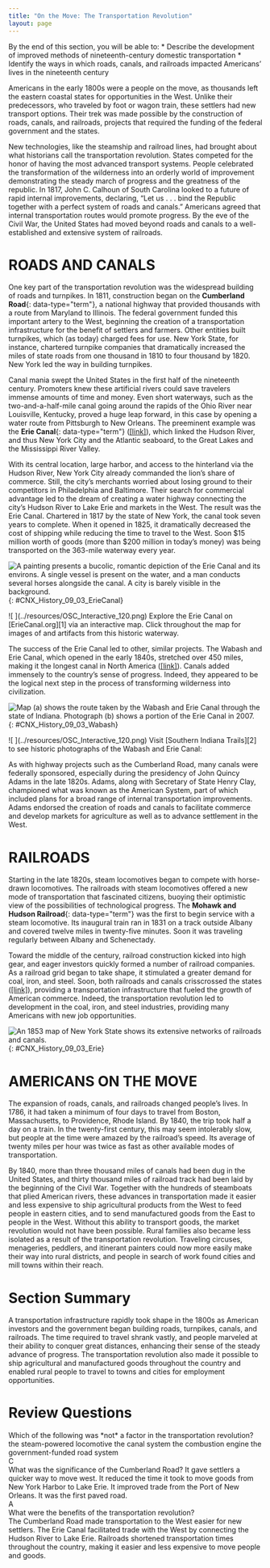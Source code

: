 ```yaml
---
title: "On the Move: The Transportation Revolution"
layout: page
---
```



<div data-type="abstract" markdown="1">
By the end of this section, you will be able to:
* Describe the development of improved methods of nineteenth-century domestic transportation
* Identify the ways in which roads, canals, and railroads impacted Americans’ lives in the nineteenth century

</div>

Americans in the early 1800s were a people on the move, as thousands left the eastern coastal states for opportunities in the West. Unlike their predecessors, who traveled by foot or wagon train, these settlers had new transport options. Their trek was made possible by the construction of roads, canals, and railroads, projects that required the funding of the federal government and the states.

New technologies, like the steamship and railroad lines, had brought about what historians call the transportation revolution. States competed for the honor of having the most advanced transport systems. People celebrated the transformation of the wilderness into an orderly world of improvement demonstrating the steady march of progress and the greatness of the republic. In 1817, John C. Calhoun of South Carolina looked to a future of rapid internal improvements, declaring, “Let us . . . bind the Republic together with a perfect system of roads and canals.” Americans agreed that internal transportation routes would promote progress. By the eve of the Civil War, the United States had moved beyond roads and canals to a well-established and extensive system of railroads.

# ROADS AND CANALS

One key part of the transportation revolution was the widespread building of roads and turnpikes. In 1811, construction began on the **Cumberland Road**{: data-type="term"}, a national highway that provided thousands with a route from Maryland to Illinois. The federal government funded this important artery to the West, beginning the creation of a transportation infrastructure for the benefit of settlers and farmers. Other entities built turnpikes, which (as today) charged fees for use. New York State, for instance, chartered turnpike companies that dramatically increased the miles of state roads from one thousand in 1810 to four thousand by 1820. New York led the way in building turnpikes.

Canal mania swept the United States in the first half of the nineteenth century. Promoters knew these artificial rivers could save travelers immense amounts of time and money. Even short waterways, such as the two-and-a-half-mile canal going around the rapids of the Ohio River near Louisville, Kentucky, proved a huge leap forward, in this case by opening a water route from Pittsburgh to New Orleans. The preeminent example was the **Erie Canal**{: data-type="term"} ([\[link\]](#CNX_History_09_03_ErieCanal)), which linked the Hudson River, and thus New York City and the Atlantic seaboard, to the Great Lakes and the Mississippi River Valley.

With its central location, large harbor, and access to the hinterland via the Hudson River, New York City already commanded the lion’s share of commerce. Still, the city’s merchants worried about losing ground to their competitors in Philadelphia and Baltimore. Their search for commercial advantage led to the dream of creating a water highway connecting the city’s Hudson River to Lake Erie and markets in the West. The result was the Erie Canal. Chartered in 1817 by the state of New York, the canal took seven years to complete. When it opened in 1825, it dramatically decreased the cost of shipping while reducing the time to travel to the West. Soon $15 million worth of goods (more than $200 million in today’s money) was being transported on the 363-mile waterway every year.

 ![A painting presents a bucolic, romantic depiction of the Erie Canal and its environs. A single vessel is present on the water, and a man conducts several horses alongside the canal. A city is barely visible in the background.](../resources/CNX_History_09_03_ErieCanal.jpg "Although the Erie Canal was primarily used for commerce and trade, in Pittsford on the Erie Canal (1837), George Harvey portrays it in a pastoral, natural setting. Why do you think the painter chose to portray the canal this way?"){: #CNX_History_09_03_ErieCanal}

<div data-type="note" class="history click-and-explore" data-label="Click and Explore" markdown="1">
<span data-type="media" data-alt=" "> ![ ](../resources/OSC_Interactive_120.png) </span>
Explore the Erie Canal on [ErieCanal.org][1] via an interactive map. Click throughout the map for images of and artifacts from this historic waterway.

</div>

The success of the Erie Canal led to other, similar projects. The Wabash and Erie Canal, which opened in the early 1840s, stretched over 450 miles, making it the longest canal in North America ([\[link\]](#CNX_History_09_03_Wabash)). Canals added immensely to the country’s sense of progress. Indeed, they appeared to be the logical next step in the process of transforming wilderness into civilization.

 ![Map (a) shows the route taken by the Wabash and Erie Canal through the state of Indiana. Photograph (b) shows a portion of the Erie Canal in 2007.](../resources/CNX_History_09_03_Wabash.jpg "This map (a) shows the route taken by the Wabash and Erie Canal through the state of Indiana. The canal began operation in 1843 and boats operated on it until the 1870s. Sections have since been restored, as shown in this 2007 photo (b) from Delphi, Indiana."){: #CNX_History_09_03_Wabash}

<div data-type="note" class="history click-and-explore" data-label="Click and Explore" markdown="1">
<span data-type="media" data-alt=" "> ![ ](../resources/OSC_Interactive_120.png) </span>
Visit [Southern Indiana Trails][2] to see historic photographs of the Wabash and Erie Canal:

</div>

As with highway projects such as the Cumberland Road, many canals were federally sponsored, especially during the presidency of John Quincy Adams in the late 1820s. Adams, along with Secretary of State Henry Clay, championed what was known as the American System, part of which included plans for a broad range of internal transportation improvements. Adams endorsed the creation of roads and canals to facilitate commerce and develop markets for agriculture as well as to advance settlement in the West.

# RAILROADS

Starting in the late 1820s, steam locomotives began to compete with horse-drawn locomotives. The railroads with steam locomotives offered a new mode of transportation that fascinated citizens, buoying their optimistic view of the possibilities of technological progress. The **Mohawk and Hudson Railroad**{: data-type="term"} was the first to begin service with a steam locomotive. Its inaugural train ran in 1831 on a track outside Albany and covered twelve miles in twenty-five minutes. Soon it was traveling regularly between Albany and Schenectady.

Toward the middle of the century, railroad construction kicked into high gear, and eager investors quickly formed a number of railroad companies. As a railroad grid began to take shape, it stimulated a greater demand for coal, iron, and steel. Soon, both railroads and canals crisscrossed the states ([\[link\]](#CNX_History_09_03_Erie)), providing a transportation infrastructure that fueled the growth of American commerce. Indeed, the transportation revolution led to development in the coal, iron, and steel industries, providing many Americans with new job opportunities.

 ![An 1853 map of New York State shows its extensive networks of railroads and canals.](../resources/CNX_History_09_03_Erie.jpg "This 1853 map of the &#x201C;Empire State&#x201D; shows the extent of New York&#x2019;s canal and railroad networks. The entire country&#x2019;s transportation infrastructure grew dramatically during the first half of the nineteenth century."){: #CNX_History_09_03_Erie}

# AMERICANS ON THE MOVE

The expansion of roads, canals, and railroads changed people’s lives. In 1786, it had taken a minimum of four days to travel from Boston, Massachusetts, to Providence, Rhode Island. By 1840, the trip took half a day on a train. In the twenty-first century, this may seem intolerably slow, but people at the time were amazed by the railroad’s speed. Its average of twenty miles per hour was twice as fast as other available modes of transportation.

By 1840, more than three thousand miles of canals had been dug in the United States, and thirty thousand miles of railroad track had been laid by the beginning of the Civil War. Together with the hundreds of steamboats that plied American rivers, these advances in transportation made it easier and less expensive to ship agricultural products from the West to feed people in eastern cities, and to send manufactured goods from the East to people in the West. Without this ability to transport goods, the market revolution would not have been possible. Rural families also became less isolated as a result of the transportation revolution. Traveling circuses, menageries, peddlers, and itinerant painters could now more easily make their way into rural districts, and people in search of work found cities and mill towns within their reach.

# Section Summary

A transportation infrastructure rapidly took shape in the 1800s as American investors and the government began building roads, turnpikes, canals, and railroads. The time required to travel shrank vastly, and people marveled at their ability to conquer great distances, enhancing their sense of the steady advance of progress. The transportation revolution also made it possible to ship agricultural and manufactured goods throughout the country and enabled rural people to travel to towns and cities for employment opportunities.

# Review Questions

<div data-type="exercise">
<div data-type="problem" markdown="1">
Which of the following was *not* a factor in the transportation revolution? <span data-type="list" data-list-type="enumerated" data-number-style="upper-alpha"> <span data-type="item">the steam-powered locomotive</span> <span data-type="item">the canal system</span> <span data-type="item">the combustion engine</span> <span data-type="item">the government-funded road system</span> </span>

</div>
<div data-type="solution" markdown="1">
C

</div>
</div>

<div data-type="exercise">
<div data-type="problem" markdown="1">
What was the significance of the Cumberland Road? <span data-type="list" data-list-type="enumerated" data-number-style="upper-alpha"> <span data-type="item">It gave settlers a quicker way to move west.</span> <span data-type="item">It reduced the time it took to move goods from New York Harbor to Lake Erie.</span> <span data-type="item">It improved trade from the Port of New Orleans.</span> <span data-type="item">It was the first paved road.</span> </span>

</div>
<div data-type="solution" markdown="1">
A

</div>
</div>

<div data-type="exercise">
<div data-type="problem" markdown="1">
What were the benefits of the transportation revolution?

</div>
<div data-type="solution" markdown="1">
The Cumberland Road made transportation to the West easier for new settlers. The Erie Canal facilitated trade with the West by connecting the Hudson River to Lake Erie. Railroads shortened transportation times throughout the country, making it easier and less expensive to move people and goods.

</div>
</div>



[1]: http://openstaxcollege.org/l/15ErieCanal
[2]: http://openstaxcollege.org/l/15WabashEire
